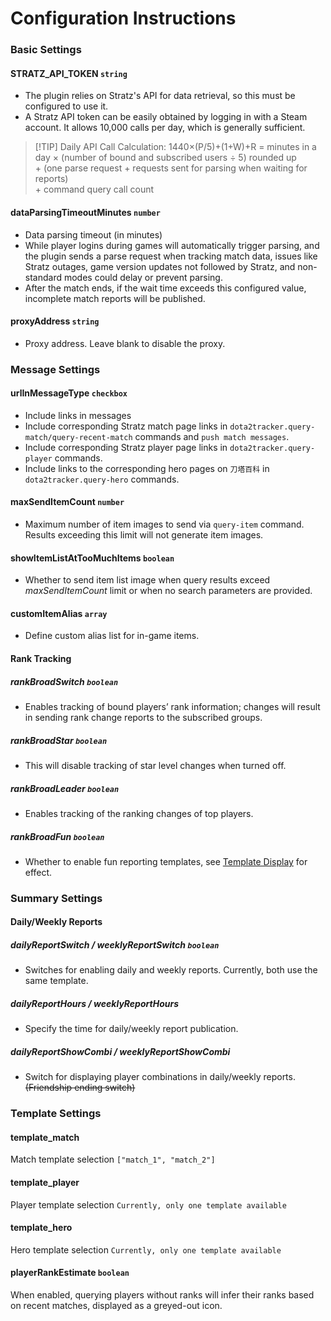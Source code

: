 # Configuration Instructions
### Basic Settings
#### STRATZ_API_TOKEN `string`
- The plugin relies on Stratz's API for data retrieval, so this must be configured to use it.
- A Stratz API token can be easily obtained by logging in with a Steam account. It allows 10,000 calls per day, which is generally sufficient.
> [!TIP] Daily API Call Calculation: 1440×(P/5)+(1+W)+R
> = minutes in a day × (number of bound and subscribed users ÷ 5) rounded up  
>  \+ (one parse request + requests sent for parsing when waiting for reports)  
>  \+ command query call count


#### dataParsingTimeoutMinutes `number`
- Data parsing timeout (in minutes)
- While player logins during games will automatically trigger parsing, and the plugin sends a parse request when tracking match data, issues like Stratz outages, game version updates not followed by Stratz, and non-standard modes could delay or prevent parsing. 
- After the match ends, if the wait time exceeds this configured value, incomplete match reports will be published.

#### proxyAddress `string`
- Proxy address. Leave blank to disable the proxy.

### Message Settings

#### urlInMessageType `checkbox`
- Include links in messages
- Include corresponding Stratz match page links in `dota2tracker.query-match/query-recent-match` commands and `push match messages`.
- Include corresponding Stratz player page links in `dota2tracker.query-player` commands.
- Include links to the corresponding hero pages on `刀塔百科` in `dota2tracker.query-hero` commands.

#### maxSendItemCount `number`
- Maximum number of item images to send via `query-item` command. Results exceeding this limit will not generate item images.

#### showItemListAtTooMuchItems `boolean`
- Whether to send item list image when query results exceed *maxSendItemCount* limit or when no search parameters are provided.

#### customItemAlias `array`
- Define custom alias list for in-game items.

#### Rank Tracking
##### rankBroadSwitch `boolean`
- Enables tracking of bound players’ rank information; changes will result in sending rank change reports to the subscribed groups.

##### rankBroadStar `boolean`
- This will disable tracking of star level changes when turned off.

##### rankBroadLeader `boolean`
- Enables tracking of the ranking changes of top players.

##### rankBroadFun `boolean`
- Whether to enable fun reporting templates, see [Template Display](./template-rank.md) for effect.

### Summary Settings
#### Daily/Weekly Reports
##### dailyReportSwitch / weeklyReportSwitch `boolean`
- Switches for enabling daily and weekly reports. Currently, both use the same template.

##### dailyReportHours / weeklyReportHours
- Specify the time for daily/weekly report publication.

##### dailyReportShowCombi / weeklyReportShowCombi
- Switch for displaying player combinations in daily/weekly reports. <del>(Friendship ending switch)</del>

### Template Settings
#### template_match
Match template selection `["match_1", "match_2"]`
#### template_player
Player template selection `Currently, only one template available`
#### template_hero
Hero template selection `Currently, only one template available`
#### playerRankEstimate `boolean`
When enabled, querying players without ranks will infer their ranks based on recent matches, displayed as a greyed-out icon.
